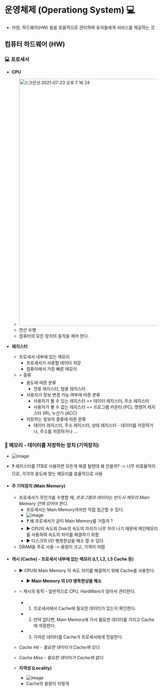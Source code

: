 # 운영체제 (Operationg System) :computer:
  - 자원, 하드웨어(HW) 들을 효율적으로 관리하여 유저들에게 서비스를 제공하는 것
  
## 컴퓨터 하드웨어 (HW)

### 💻 프로세서
  - __CPU__  
    - <img width="811" alt="스크린샷 2021-07-23 오후 7 16 24" src="https://user-images.githubusercontent.com/35948339/126768912-a1ce68f7-42dd-4ca2-beed-bc3cc74f4b6e.png">
    - 연산 수행
    - 컴퓨터의 모든 장치의 동작을 제어 한다.

  - __레지스터__
    - 프로세서 내부에 있는 메모리
      - 프로세서가 사용할 데이터 저장
      - 컴퓨터에서 가장 빠른 메모리
    - ⭐ 종류
      - 용도에 따른 분류 
        - 전용 레지스터, 범용 레지스터
      - 사용자가 정보 변경 가능 여부에 따른 분류
        - 사용자가 볼 수 있는 레지스터 => 데이터 레지스터, 주소 레지스터
        - 사용자가 볼 수 없는 레지스터 => 프로그램 카운터 (PC), 명령어 레지스터 (IR), 누산기 (ACC)
      - 저장하는 정보의 종류에 따른 분류
        - 데이터 레지스터, 주소 레지스터, 상태 레지스터 - 데이터를 저장하거나, 주소를 저장하거나 ...
    
### 💾 메모리 - 데이터를 저장하는 장치 (기억장치)
  - ![image](https://user-images.githubusercontent.com/35948339/126772602-690dfd2e-b0de-460b-83bc-28dda1fd8e2f.png)
  - ❓ 레지스터를 1TB로 사용하면 모든게 해결 될텐데 왜 안쓸까? -> 너무 비효율적이므로, 각각의 용도에 맞는 메모리를 효율적으로 사용
  
  - #### __주 기억장치 (Main Memory)__
    - 프로세서가 무언가를 수행할 때, _프로그램과 데이터는 반드시 메모리 Main Memory 안에 있어야 한다._
      - 프로세서는 Main Memory까지만 직접 접근할 수 있다.
      - ![image](https://user-images.githubusercontent.com/35948339/126773851-7a05e80d-a005-4c2a-b757-ddb980c572a6.png)
      - ❓ 왜 프로세서가 굳이 Main Memory를 거칠까 ?
      - ▶️ CPU의 속도와 Disk의 속도의 차이가 너무 차이 나기 때문에 메인메모리를 사용하여 속도의 차이를 해결하기 위함 
      - ▶️ 디스크의 I/O 병목현상을 해소 할 수 있다.
    - DRAM을 주로 사용 -> 용량이 크고, 가격이 저렴
  
  - #### __캐시 (Cache)__ - 프로세서 내부에 있는 메모리 (L1, L2, L3 Cache 등)
    - ▶️ CPU와 Main Memory 의 속도 차이를 해결하기 위해 Cache를 사용한다.
      - ▶️ __Main Memory 의 I/O 병목현상을 해소__
    - ⭐ 캐시의 동작 - 일반적으로 CPU, HardWare가 알아서 관리한다.
      - 1. 프로세서에서 Cache에 필요한 데이터가 있는지 확인한다.
      - 2. 만약 없다면, Main Memory에 가서 필요한 데이터를 가지고 Cache에 저장한다.
      - 3. 가져온 데이터를 Cache가 프로세서에게 전달한다.
    - _Cache Hit - 필요한 데이터가 Cache에 있다._
    - _Cache Miss - 필요한 데이터가 Cache에 없다._
    
    - __지역성 (Locality)__
      - ![image](https://user-images.githubusercontent.com/35948339/126775496-d0dc0934-0373-4a5d-a250-eb404f33edf5.png)
      - Cache의 용량이 이렇게 

